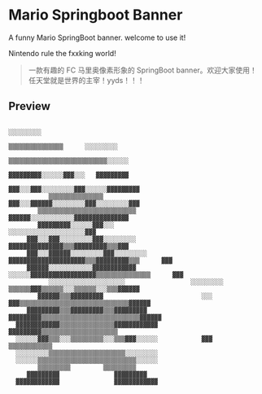 # Mario Springboot Banner
A funny Mario SpringBoot banner. welcome to use it!

Nintendo rule the fxxking world!

> 一款有趣的 FC 马里奥像素形象的 SpringBoot banner。欢迎大家使用！
> 任天堂就是世界的主宰！yyds！！！

## Preview
                                                      
                                                                                             ░░░░░░░░░
                                                                        ▒▒▒▒▒▒▒▒▒▒▒▒▒▒▒      ░░░░░░░░░
                                                                     ▒▒▒▒▒▒▒▒▒▒▒▒▒▒▒▒▒▒▒▒▒▒▒▒▒▒▒░░░░░░
                                                                     ▓▓▓▓▓▓▓▓▓░░░░░░▓▓▓░░░   ▓▓▓▓▓▓▓▓▓
                                                                  ▓▓▓░░░▓▓▓░░░░░░░░░▓▓▓░░░░░░▓▓▓▓▓▓▓▓▓
               ▒▒▒▒▒▒▒▒▒▒▒▒▒▒▒                                    ▓▓▓░░░▓▓▓▓▓▓░░░░░░░░░▓▓▓░░░░░░░░░▓▓▓
            ▒▒▒▒▒▒▒▒▒▒▒▒▒▒▒▒▒▒▒▒▒▒▒▒▒▒▒                           ▓▓▓▓▓▓░░░░░░░░░░░░▓▓▓▓▓▓▓▓▓▓▓▓▓▓▓
            ▓▓▓▓▓▓▓▓▓░░░░░░▓▓▓░░░                                       ░░░░░░░░░░░░░░░░░░░░░▓▓▓
         ▓▓▓░░░▓▓▓░░░░░░░░░▓▓▓░░░░░░░░░                     ▓▓▓▓▓▓▓▓▓▓▓▓▓▓▓▒▒▒▓▓▓▓▓▓▓▓▓▒▒▒▓▓▓
         ▓▓▓░░░▓▓▓▓▓▓░░░░░░░░░▓▓▓░░░░░░░░░               ▓▓▓▓▓▓▓▓▓▓▓▓▓▓▓▓▓▓▓▓▓▒▒▒▓▓▓▓▓▓▓▓▓▒▒▒      ▓▓▓
         ▓▓▓▓▓▓░░░░░░░░░░░░▓▓▓▓▓▓▓▓▓▓▓▓               ░░░░░░▓▓▓▓▓▓▓▓▓▓▓▓▓▓▓▓▓▓▒▒▒▒▒▒▒▒▒▒▒▒▒▒▒      ▓▓▓
               ░░░░░░░░░░░░░░░░░░░░░                  ░░░░░░░░░   ▒▒▒▒▒▒▓▓▓▒▒▒▒▒▒░░░▒▒▒▒▒▒░░░▒▒▒▓▓▓▓▓▓
            ▓▓▓▓▓▓▒▒▒▓▓▓▓▓▓▓▓▓                           ░░░   ▓▓▓▒▒▒▒▒▒▒▒▒▒▒▒▒▒▒▒▒▒▒▒▒▒▒▒▒▒▒▒▒▒▓▓▓▓▓▓
         ▓▓▓▓▓▓▓▓▓▒▒▒▓▓▓▓▓▓▓▓▓▒▒▒▓▓▓▓▓▓▓▓▓                  ▓▓▓▓▓▓▓▓▓▒▒▒▒▒▒▒▒▒▒▒▒▒▒▒▒▒▒▒▒▒▒▒▒▒▒▒▓▓▓▓▓▓
      ▓▓▓▓▓▓▓▓▓▓▓▓▒▒▒▒▒▒▒▒▒▒▒▒▒▒▒▓▓▓▓▓▓▓▓▓▓▓▓            ▓▓▓▓▓▓▓▓▓▒▒▒▒▒▒▒▒▒▒▒▒▒▒▒▒▒▒▒▒▒
      ░░░░░░▓▓▓▒▒▒░░░▒▒▒▒▒▒▒▒▒░░░▒▒▒▓▓▓░░░░░░            ▓▓▓      ▒▒▒▒▒▒▒▒▒▒▒▒
      ░░░░░░░░░▒▒▒▒▒▒▒▒▒▒▒▒▒▒▒▒▒▒▒▒▒░░░░░░░░░
      ░░░░░░▒▒▒▒▒▒▒▒▒▒▒▒▒▒▒▒▒▒▒▒▒▒▒▒▒▒▒░░░░░░
            ▒▒▒▒▒▒▒▒▒         ▒▒▒▒▒▒▒▒▒
         ▓▓▓▓▓▓▓▓▓               ▓▓▓▓▓▓▓▓▓
      ▓▓▓▓▓▓▓▓▓▓▓▓               ▓▓▓▓▓▓▓▓▓▓▓▓
